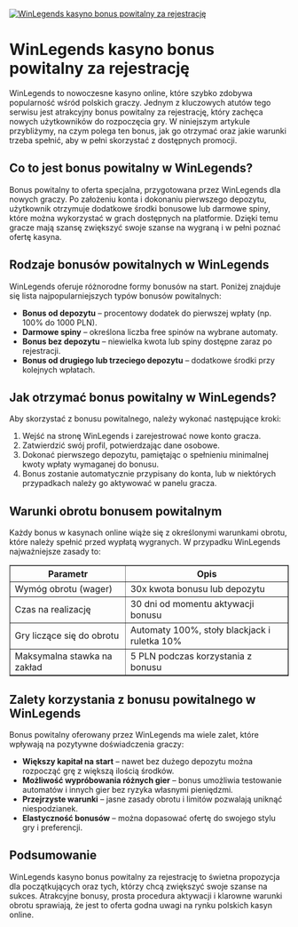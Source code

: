 [![WinLegends kasyno bonus powitalny za rejestrację](https://123-caf.pages.dev/gitsignup.png)](https://vrmoo.ru/Bt82HjjY)

<h1>WinLegends kasyno bonus powitalny za rejestrację</h1> <p>WinLegends to nowoczesne kasyno online, które szybko zdobywa popularność wśród polskich graczy. Jednym z kluczowych atutów tego serwisu jest atrakcyjny bonus powitalny za rejestrację, który zachęca nowych użytkowników do rozpoczęcia gry. W niniejszym artykule przybliżymy, na czym polega ten bonus, jak go otrzymać oraz jakie warunki trzeba spełnić, aby w pełni skorzystać z dostępnych promocji.</p>  <h2>Co to jest bonus powitalny w WinLegends?</h2> <p>Bonus powitalny to oferta specjalna, przygotowana przez WinLegends dla nowych graczy. Po założeniu konta i dokonaniu pierwszego depozytu, użytkownik otrzymuje dodatkowe środki bonusowe lub darmowe spiny, które można wykorzystać w grach dostępnych na platformie. Dzięki temu gracze mają szansę zwiększyć swoje szanse na wygraną i w pełni poznać ofertę kasyna.</p>  <h2>Rodzaje bonusów powitalnych w WinLegends</h2> <p>WinLegends oferuje różnorodne formy bonusów na start. Poniżej znajduje się lista najpopularniejszych typów bonusów powitalnych:</p>  <ul>   <li><strong>Bonus od depozytu</strong> – procentowy dodatek do pierwszej wpłaty (np. 100% do 1000 PLN).</li>   <li><strong>Darmowe spiny</strong> – określona liczba free spinów na wybrane automaty.</li>   <li><strong>Bonus bez depozytu</strong> – niewielka kwota lub spiny dostępne zaraz po rejestracji.</li>   <li><strong>Bonus od drugiego lub trzeciego depozytu</strong> – dodatkowe środki przy kolejnych wpłatach.</li> </ul>  <h2>Jak otrzymać bonus powitalny w WinLegends?</h2> <p>Aby skorzystać z bonusu powitalnego, należy wykonać następujące kroki:</p>  <ol>   <li>Wejść na stronę WinLegends i zarejestrować nowe konto gracza.</li>   <li>Zatwierdzić swój profil, potwierdzając dane osobowe.</li>   <li>Dokonać pierwszego depozytu, pamiętając o spełnieniu minimalnej kwoty wpłaty wymaganej do bonusu.</li>   <li>Bonus zostanie automatycznie przypisany do konta, lub w niektórych przypadkach należy go aktywować w panelu gracza.</li> </ol>  <h2>Warunki obrotu bonusem powitalnym</h2> <p>Każdy bonus w kasynach online wiąże się z określonymi warunkami obrotu, które należy spełnić przed wypłatą wygranych. W przypadku WinLegends najważniejsze zasady to:</p>  <table border="1" cellpadding="5" cellspacing="0">   <thead>     <tr>       <th>Parametr</th>       <th>Opis</th>     </tr>   </thead>   <tbody>     <tr>       <td>Wymóg obrotu (wager)</td>       <td>30x kwota bonusu lub depozytu</td>     </tr>     <tr>       <td>Czas na realizację</td>       <td>30 dni od momentu aktywacji bonusu</td>     </tr>     <tr>       <td>Gry liczące się do obrotu</td>       <td>Automaty 100%, stoły blackjack i ruletka 10%</td>     </tr>     <tr>       <td>Maksymalna stawka na zakład</td>       <td>5 PLN podczas korzystania z bonusu</td>     </tr>   </tbody> </table>  <h2>Zalety korzystania z bonusu powitalnego w WinLegends</h2> <p>Bonus powitalny oferowany przez WinLegends ma wiele zalet, które wpływają na pozytywne doświadczenia graczy:</p>  <ul>   <li><strong>Większy kapitał na start</strong> – nawet bez dużego depozytu można rozpocząć grę z większą ilością środków.</li>   <li><strong>Możliwość wypróbowania różnych gier</strong> – bonus umożliwia testowanie automatów i innych gier bez ryzyka własnymi pieniędzmi.</li>   <li><strong>Przejrzyste warunki</strong> – jasne zasady obrotu i limitów pozwalają uniknąć niespodzianek.</li>   <li><strong>Elastyczność bonusów</strong> – można dopasować ofertę do swojego stylu gry i preferencji.</li> </ul>  <h2>Podsumowanie</h2> <p>WinLegends kasyno bonus powitalny za rejestrację to świetna propozycja dla początkujących oraz tych, którzy chcą zwiększyć swoje szanse na sukces. Atrakcyjne bonusy, prosta procedura aktywacji i klarowne warunki obrotu sprawiają, że jest to oferta godna uwagi na rynku polskich kasyn online.</p>